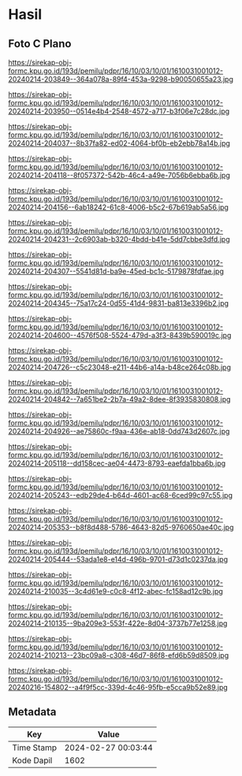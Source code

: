 # Hasil

## Foto C Plano

https://sirekap-obj-formc.kpu.go.id/193d/pemilu/pdpr/16/10/03/10/01/1610031001012-20240214-203849--364a078a-89f4-453a-9298-b90050655a23.jpg

https://sirekap-obj-formc.kpu.go.id/193d/pemilu/pdpr/16/10/03/10/01/1610031001012-20240214-203950--0514e4b4-2548-4572-a717-b3f06e7c28dc.jpg

https://sirekap-obj-formc.kpu.go.id/193d/pemilu/pdpr/16/10/03/10/01/1610031001012-20240214-204037--8b37fa82-ed02-4064-bf0b-eb2ebb78a14b.jpg

https://sirekap-obj-formc.kpu.go.id/193d/pemilu/pdpr/16/10/03/10/01/1610031001012-20240214-204118--8f057372-542b-46c4-a49e-7056b6ebba6b.jpg

https://sirekap-obj-formc.kpu.go.id/193d/pemilu/pdpr/16/10/03/10/01/1610031001012-20240214-204156--6ab18242-61c8-4006-b5c2-67b619ab5a56.jpg

https://sirekap-obj-formc.kpu.go.id/193d/pemilu/pdpr/16/10/03/10/01/1610031001012-20240214-204231--2c6903ab-b320-4bdd-b41e-5dd7cbbe3dfd.jpg

https://sirekap-obj-formc.kpu.go.id/193d/pemilu/pdpr/16/10/03/10/01/1610031001012-20240214-204307--5541d81d-ba9e-45ed-bc1c-5179878fdfae.jpg

https://sirekap-obj-formc.kpu.go.id/193d/pemilu/pdpr/16/10/03/10/01/1610031001012-20240214-204345--75a17c24-0d55-41d4-9831-ba813e3396b2.jpg

https://sirekap-obj-formc.kpu.go.id/193d/pemilu/pdpr/16/10/03/10/01/1610031001012-20240214-204600--4576f508-5524-479d-a3f3-8439b590019c.jpg

https://sirekap-obj-formc.kpu.go.id/193d/pemilu/pdpr/16/10/03/10/01/1610031001012-20240214-204726--c5c23048-e211-44b6-a14a-b48ce264c08b.jpg

https://sirekap-obj-formc.kpu.go.id/193d/pemilu/pdpr/16/10/03/10/01/1610031001012-20240214-204842--7a651be2-2b7a-49a2-8dee-8f3935830808.jpg

https://sirekap-obj-formc.kpu.go.id/193d/pemilu/pdpr/16/10/03/10/01/1610031001012-20240214-204926--ae75860c-f9aa-436e-ab18-0dd743d2607c.jpg

https://sirekap-obj-formc.kpu.go.id/193d/pemilu/pdpr/16/10/03/10/01/1610031001012-20240214-205118--dd158cec-ae04-4473-8793-eaefda1bba6b.jpg

https://sirekap-obj-formc.kpu.go.id/193d/pemilu/pdpr/16/10/03/10/01/1610031001012-20240214-205243--edb29de4-b64d-4601-ac68-6ced99c97c55.jpg

https://sirekap-obj-formc.kpu.go.id/193d/pemilu/pdpr/16/10/03/10/01/1610031001012-20240214-205353--b8f8d488-5786-4643-82d5-9760650ae40c.jpg

https://sirekap-obj-formc.kpu.go.id/193d/pemilu/pdpr/16/10/03/10/01/1610031001012-20240214-205444--53ada1e8-e14d-496b-9701-d73d1c0237da.jpg

https://sirekap-obj-formc.kpu.go.id/193d/pemilu/pdpr/16/10/03/10/01/1610031001012-20240214-210035--3c4d61e9-c0c8-4f12-abec-fc158ad12c9b.jpg

https://sirekap-obj-formc.kpu.go.id/193d/pemilu/pdpr/16/10/03/10/01/1610031001012-20240214-210135--9ba209e3-553f-422e-8d04-3737b77e1258.jpg

https://sirekap-obj-formc.kpu.go.id/193d/pemilu/pdpr/16/10/03/10/01/1610031001012-20240214-210213--23bc09a8-c308-46d7-86f8-efd6b59d8509.jpg

https://sirekap-obj-formc.kpu.go.id/193d/pemilu/pdpr/16/10/03/10/01/1610031001012-20240216-154802--a4f9f5cc-339d-4c46-95fb-e5cca9b52e89.jpg


## Metadata

| Key        | Value               |
| ---------- | ------------------- |
| Time Stamp | 2024-02-27 00:03:44 |
| Kode Dapil | 1602                |



